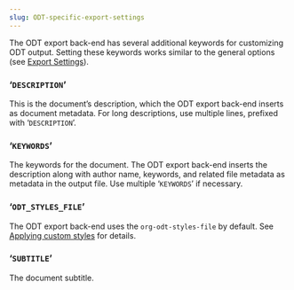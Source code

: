 ```yaml
---
slug: ODT-specific-export-settings
---
```


The ODT export back-end has several additional keywords for customizing ODT output. Setting these keywords works similar to the general options (see [Export Settings](Export-Settings)).

### ‘`DESCRIPTION`’

This is the document’s description, which the ODT export back-end inserts as document metadata. For long descriptions, use multiple lines, prefixed with ‘`DESCRIPTION`’.

### ‘`KEYWORDS`’

The keywords for the document. The ODT export back-end inserts the description along with author name, keywords, and related file metadata as metadata in the output file. Use multiple ‘`KEYWORDS`’ if necessary.

### ‘`ODT_STYLES_FILE`’

The ODT export back-end uses the `org-odt-styles-file` by default. See [Applying custom styles](Applying-custom-styles) for details.

### ‘`SUBTITLE`’

The document subtitle.
